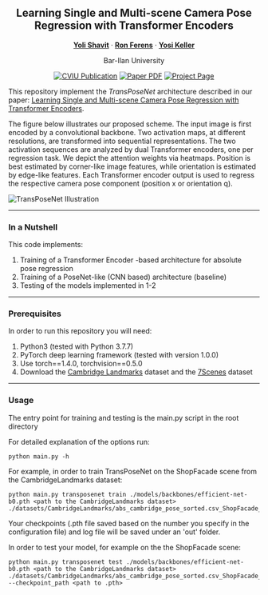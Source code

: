 <div align="center">
<h2>Learning Single and Multi-scene Camera Pose Regression with Transformer Encoders</h2>

[**Yoli Shavit**](https://yolish.github.io/) · [**Ron Ferens**](https://ronferens.github.io/) · [**Yosi Keller**](https://yosikeller.github.io/)

Bar-Ilan University

<a href="https://www.sciencedirect.com/science/article/pii/S1077314224000638?dgcid=coauthor"><img src='https://img.shields.io/badge/CVIU Publication-Transposenet-blue' alt='CVIU Publication'></a>
<a href="https://arxiv.org/abs/2103.11477"><img src='https://img.shields.io/badge/arXiv-Transposenet-red' alt='Paper PDF'></a>
<a href='https://ronferens.github.io/transposenet/'><img src='https://img.shields.io/badge/Project_Page-Transposenet-green' alt='Project Page' target="_blank"></a>
</div>

This repository implement the *TransPoseNet* architecture described in our paper: [Learning Single and Multi-scene Camera Pose Regression with Transformer Encoders](https://www.sciencedirect.com/science/article/pii/S1077314224000638?dgcid=coauthor).

The figure below illustrates our proposed scheme. The input image is
		first encoded by a convolutional backbone. Two activation maps, at different resolutions, are transformed into sequential representations. The two activation sequences are analyzed by dual Transformer encoders, one per regression task. We depict the attention weights via
		heatmaps. Position is best estimated by corner-like image features,
		while orientation is estimated by edge-like features. Each Transformer encoder output is  used to regress the respective camera pose component (position x or orientation q).

![TransPoseNet Illustration](./img/transposenet.png)


---

### In a Nutshell

This code implements:

1. Training of a Transformer Encoder -based architecture for absolute pose regression 
2. Training of a PoseNet-like (CNN based) architecture (baseline)
3. Testing of the models implemented in 1-2

---

### Prerequisites

In order to run this repository you will need:

1. Python3 (tested with Python 3.7.7)
1. PyTorch deep learning framework (tested with version 1.0.0)
1. Use torch==1.4.0, torchvision==0.5.0
1. Download the [Cambridge Landmarks](http://mi.eng.cam.ac.uk/projects/relocalisation/#dataset) dataset and the [7Scenes](https://www.microsoft.com/en-us/research/project/rgb-d-dataset-7-scenes/) dataset

---

### Usage

The entry point for training and testing is the main.py script in the root directory

  For detailed explanation of the options run:
  ```
  python main.py -h
  ```
  For example, in order to train TransPoseNet on the ShopFacade scene from the CambridgeLandmarks dataset: 
  ```
python main.py transposenet train ./models/backbones/efficient-net-b0.pth <path to the CambridgeLandmarks dataset> ./datasets/CambridgeLandmarks/abs_cambridge_pose_sorted.csv_ShopFacade_train.csv
  ```
  Your checkpoints (.pth file saved based on the number you specify in the configuration file) and log file
  will be saved under an 'out' folder.
  
  In order to test your model, for example on the the ShopFacade scene:
  ```
python main.py transposenet test ./models/backbones/efficient-net-b0.pth <path to the CambridgeLandmarks dataset> ./datasets/CambridgeLandmarks/abs_cambridge_pose_sorted.csv_ShopFacade_test.csv --checkpoint_path <path to .pth>
  ```
  
  
  
  
  
